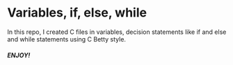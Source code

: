 # Variables, if, else, while
In this repo, I created C files in variables, decision statements like if and else and while statements using C Betty style.

##### ENJOY!